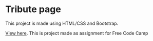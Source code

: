 # Tribute page

This project is made using HTML/CSS and Bootstrap.

[View here](https://codija.github.io/tributePage/).
This is project made as assignment for Free Code Camp
